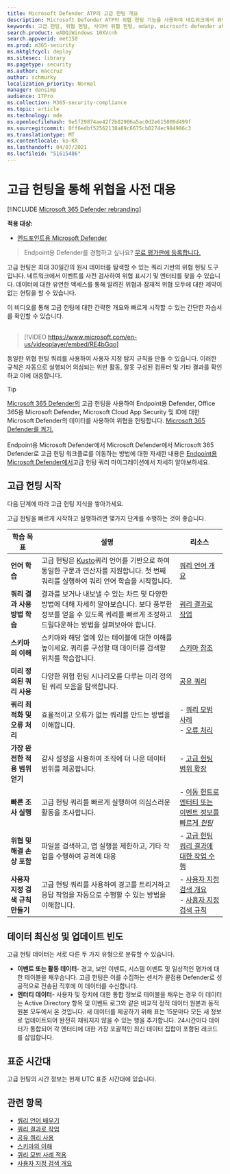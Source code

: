 ```yaml
---
title: Microsoft Defender ATP의 고급 헌팅 개요
description: Microsoft Defender ATP의 위협 헌팅 기능을 사용하여 네트워크에서 위협과 약점을 찾는 쿼리를 작성합니다.
keywords: 고급 헌팅, 위협 헌팅, 사이버 위협 헌팅, mdatp, microsoft defender atp, wdatp, 검색, 쿼리, 원격 분석, 사용자 지정 검색, schema, kusto, 표준 시간대, UTC
search.product: eADQiWindows 10XVcnh
search.appverid: met150
ms.prod: m365-security
ms.mktglfcycl: deploy
ms.sitesec: library
ms.pagetype: security
ms.author: maccruz
author: schmurky
localization_priority: Normal
manager: dansimp
audience: ITPro
ms.collection: M365-security-compliance
ms.topic: article
ms.technology: mde
ms.openlocfilehash: 9e5f29874ae42f2b82906a5ac0d2e615009d499f
ms.sourcegitcommit: 0ff6edbf52562138a69c6675cb0274ec984986c3
ms.translationtype: MT
ms.contentlocale: ko-KR
ms.lasthandoff: 04/07/2021
ms.locfileid: "51615486"
---
```

# <a name="proactively-hunt-for-threats-with-advanced-hunting"></a>고급 헌팅을 통해 위협을 사전 대응

[!INCLUDE [Microsoft 365 Defender rebranding](../../includes/microsoft-defender.md)]

**적용 대상:**
- [엔드포인트용 Microsoft Defender](https://go.microsoft.com/fwlink/?linkid=2154037) 

>Endpoint용 Defender를 경험하고 싶나요? [무료 평가판에 등록합니다.](https://www.microsoft.com/microsoft-365/windows/microsoft-defender-atp?ocid=docs-wdatp-advancedhunting-abovefoldlink)

고급 헌팅은 최대 30일간의 원시 데이터를 탐색할 수 있는 쿼리 기반의 위협 헌팅 도구입니다. 네트워크에서 이벤트를 사전 검사하여 위협 표시기 및 엔터티를 찾을 수 있습니다. 데이터에 대한 유연한 액세스를 통해 알려진 위협과 잠재적 위협 모두에 대한 제약이 없는 헌팅을 할 수 있습니다.

이 비디오를 통해 고급 헌팅에 대한 간략한 개요와 빠르게 시작할 수 있는 간단한 자습서를 확인할 수 있습니다.
<br />
<br />

> [!VIDEO https://www.microsoft.com/en-us/videoplayer/embed/RE4bGqo]

동일한 위협 헌팅 쿼리를 사용하여 사용자 지정 탐지 규칙을 만들 수 있습니다. 이러한 규칙은 자동으로 실행되어 의심되는 위반 활동, 잘못 구성된 컴퓨터 및 기타 결과를 확인하고 이에 대응합니다.

>[!TIP]
>[Microsoft 365 Defender의](/microsoft-365/security/defender/advanced-hunting-overview) 고급 헌팅을 사용하여 Endpoint용 Defender, Office 365용 Microsoft Defender, Microsoft Cloud App Security 및 ID에 대한 Microsoft Defender의 데이터를 사용하여 위협을 헌팅합니다. [Microsoft 365 Defender를 켜기.](/microsoft-365/security/defender/m365d-enable)<br><br>
Endpoint용 Microsoft Defender에서 Microsoft Defender에서 Microsoft 365 Defender로 고급 헌팅 워크플로를 이동하는 방법에 대한 자세한 내용은 [Endpoint용 Microsoft Defender에서](/microsoft-365/security/defender/advanced-hunting-migrate-from-mde)고급 헌팅 쿼리 마이그레이션에서 자세히 알아보하세요.

## <a name="get-started-with-advanced-hunting"></a>고급 헌팅 시작

다음 단계에 따라 고급 헌팅 지식을 쌓아가세요.

고급 헌팅을 빠르게 시작하고 실행하려면 몇가지 단계를 수행하는 것이 좋습니다.

| 학습 목표 | 설명 | 리소스 |
|--|--|--|
| **언어 학습** | 고급 헌팅은 [Kusto](https://docs.microsoft.com/azure/kusto/query/)쿼리 언어를 기반으로 하여 동일한 구문과 연산자를 지원합니다. 첫 번째 쿼리를 실행하여 쿼리 언어 학습을 시작합니다. | [쿼리 언어 개요](advanced-hunting-query-language.md) |
| **쿼리 결과 사용 방법 학습** | 결과를 보거나 내보낼 수 있는 차트 및 다양한 방법에 대해 자세히 알아보습니다. 보다 풍부한 정보를 얻을 수 있도록 쿼리를 빠르게 조정하고 드릴다운하는 방법을 살펴보아야 합니다. | [쿼리 결과로 작업](advanced-hunting-query-results.md) |
| **스키마의 이해** | 스키마와 해당 열에 있는 테이블에 대한 이해를 높이세요. 쿼리를 구성할 때 데이터를 검색할 위치를 학습합니다. | [스키마 참조](advanced-hunting-schema-reference.md) |
| **미리 정의된 쿼리 사용** | 다양한 위협 헌팅 시나리오를 다루는 미리 정의된 쿼리 모음을 탐색합니다. | [공유 쿼리](advanced-hunting-shared-queries.md) |
| **쿼리 최적화 및 오류 처리** | 효율적이고 오류가 없는 쿼리를 만드는 방법을 이해합니다. | - [쿼리 모범 사례](advanced-hunting-best-practices.md)<br>- [오류 처리](advanced-hunting-errors.md) |
| **가장 완전한 적용 범위 얻기** | 감사 설정을 사용하여 조직에 더 나은 데이터 범위를 제공합니다. | - [고급 헌팅 범위 확장](advanced-hunting-extend-data.md) |
| **빠른 조사 실행** | 고급 헌팅 쿼리를 빠르게 실행하여 의심스러운 활동을 조사합니다. | - [이동 헌트로 엔터티 또는 이벤트 정보를 빠르게 *헌팅*](advanced-hunting-go-hunt.md) |
| **위협 및 해결 손상 포함** | 파일을 검색하고, 앱 실행을 제한하고, 기타 작업을 수행하여 공격에 대응 | - [고급 헌팅 쿼리 결과에 대한 작업 수행](advanced-hunting-take-action.md) |
| **사용자 지정 검색 규칙 만들기** | 고급 헌팅 쿼리를 사용하여 경고를 트리거하고 응답 작업을 자동으로 수행할 수 있는 방법을 이해합니다. | - [사용자 지정 검색 개요](overview-custom-detections.md)<br>- [사용자 지정 검색 규칙](custom-detection-rules.md) |

## <a name="data-freshness-and-update-frequency"></a>데이터 최신성 및 업데이트 빈도

고급 헌팅 데이터는 서로 다른 두 가지 유형으로 분류할 수 있습니다.

- **이벤트 또는 활동 데이터**- 경고, 보안 이벤트, 시스템 이벤트 및 일상적인 평가에 대한 테이블을 채우습니다. 고급 헌팅은 이를 수집하는 센서가 끝점용 Defender로 성공적으로 전송된 직후에 이 데이터를 수신합니다.
- **엔터티 데이터**- 사용자 및 장치에 대한 통합 정보로 테이블을 채우는 경우 이 데이터는 Active Directory 항목 및 이벤트 로그와 같은 비교적 정적 데이터 원본과 동적 원본 모두에서 온 것입니다. 새 데이터를 제공하기 위해 표는 15분마다 모든 새 정보로 업데이트되어 완전히 채워지지 않을 수 있는 행을 추가합니다. 24시간마다 데이터가 통합되어 각 엔터티에 대한 가장 포괄적인 최신 데이터 집합이 포함된 레코드를 삽입합니다.

## <a name="time-zone"></a>표준 시간대

고급 헌팅의 시간 정보는 현재 UTC 표준 시간대에 있습니다.

## <a name="related-topics"></a>관련 항목

- [쿼리 언어 배우기](advanced-hunting-query-language.md)
- [쿼리 결과로 작업](advanced-hunting-query-results.md)
- [공유 쿼리 사용](advanced-hunting-shared-queries.md)
- [스키마의 이해](advanced-hunting-schema-reference.md)
- [쿼리 모범 사례 적용](advanced-hunting-best-practices.md)
- [사용자 지정 검색 개요](overview-custom-detections.md)
